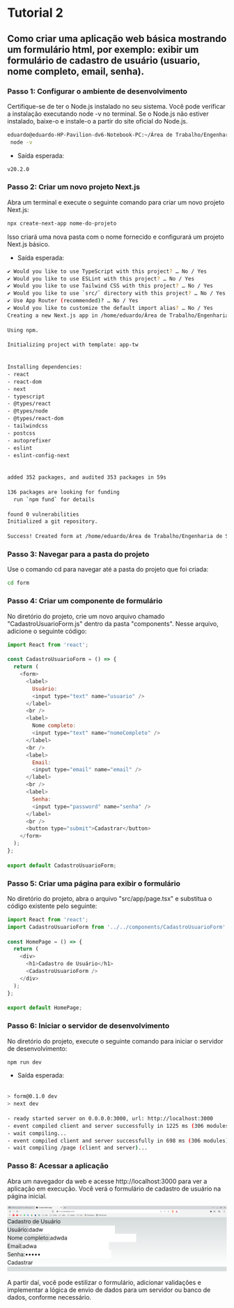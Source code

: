 # Tutorial 2 
## Como criar uma aplicação web básica mostrando um formulário html, por exemplo: exibir um formulário de cadastro de usuário (usuario, nome completo, email, senha).

### Passo 1: Configurar o ambiente de desenvolvimento
Certifique-se de ter o Node.js instalado no seu sistema. Você pode verificar a instalação executando node -v no terminal. Se o Node.js não estiver instalado, baixe-o e instale-o a partir do site oficial do Node.js.

```bash
eduardo@eduardo-HP-Pavilion-dv6-Notebook-PC:~/Área de Trabalho/Engenharia de Software II/Tutoriais/T2$
 node -v
```
- Saída esperada:
 
```bash
v20.2.0
```

### Passo 2: Criar um novo projeto Next.js

Abra um terminal e execute o seguinte comando para criar um novo projeto Next.js:

```bash
npx create-next-app nome-do-projeto
```

Isso criará uma nova pasta com o nome fornecido e configurará um projeto Next.js básico.
- Saída esperada:

```bash
✔ Would you like to use TypeScript with this project? … No / Yes
✔ Would you like to use ESLint with this project? … No / Yes
✔ Would you like to use Tailwind CSS with this project? … No / Yes
✔ Would you like to use `src/` directory with this project? … No / Yes
✔ Use App Router (recommended)? … No / Yes
✔ Would you like to customize the default import alias? … No / Yes
Creating a new Next.js app in /home/eduardo/Área de Trabalho/Engenharia de Software II/Tutoriais/T2/form.

Using npm.

Initializing project with template: app-tw 


Installing dependencies:
- react
- react-dom
- next
- typescript
- @types/react
- @types/node
- @types/react-dom
- tailwindcss
- postcss
- autoprefixer
- eslint
- eslint-config-next


added 352 packages, and audited 353 packages in 59s

136 packages are looking for funding
  run `npm fund` for details

found 0 vulnerabilities
Initialized a git repository.

Success! Created form at /home/eduardo/Área de Trabalho/Engenharia de Software II/Tutoriais/T2/form
```

### Passo 3: Navegar para a pasta do projeto
Use o comando cd para navegar até a pasta do projeto que foi criada:

```bash
cd form
```

### Passo 4: Criar um componente de formulário
No diretório do projeto, crie um novo arquivo chamado "CadastroUsuarioForm.js" dentro da pasta "components". Nesse arquivo, adicione o seguinte código:

```javascript
import React from 'react';

const CadastroUsuarioForm = () => {
  return (
    <form>
      <label>
        Usuário:
        <input type="text" name="usuario" />
      </label>
      <br />
      <label>
        Nome completo:
        <input type="text" name="nomeCompleto" />
      </label>
      <br />
      <label>
        Email:
        <input type="email" name="email" />
      </label>
      <br />
      <label>
        Senha:
        <input type="password" name="senha" />
      </label>
      <br />
      <button type="submit">Cadastrar</button>
    </form>
  );
};

export default CadastroUsuarioForm;
```

### Passo 5: Criar uma página para exibir o formulário
No diretório do projeto, abra o arquivo "src/app/page.tsx" e substitua o código existente pelo seguinte:

```javascript
import React from 'react';
import CadastroUsuarioForm from '../../components/CadastroUsuarioForm';

const HomePage = () => {
  return (
    <div>
      <h1>Cadastro de Usuário</h1>
      <CadastroUsuarioForm />
    </div>
  );
};

export default HomePage;
```

### Passo 6: Iniciar o servidor de desenvolvimento
No diretório do projeto, execute o seguinte comando para iniciar o servidor de desenvolvimento:

```bash
npm run dev
```

- Saída esperada:
```bash

> form@0.1.0 dev
> next dev

- ready started server on 0.0.0.0:3000, url: http://localhost:3000
- event compiled client and server successfully in 1225 ms (306 modules)
- wait compiling...
- event compiled client and server successfully in 698 ms (306 modules)
- wait compiling /page (client and server)...
```

### Passo 8: Acessar a aplicação
Abra um navegador da web e acesse http://localhost:3000 para ver a aplicação em execução. Você verá o formulário de cadastro de usuário na página inicial.

![Formulário de cadastro](formularioCadastro.png)

A partir daí, você pode estilizar o formulário, adicionar validações e implementar a lógica de envio de dados para um servidor ou banco de dados, conforme necessário.
